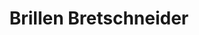 ---
title: "Brillen Bretschneider"
url: /koeln/brillen-bretschneider-magazinstrasse/
shop: Optiker
---
